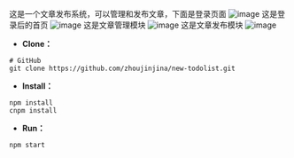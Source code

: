 这是一个文章发布系统，可以管理和发布文章，下面是登录页面
![image](https://github.com/zhoujinjina/react-pc-142/assets/100776914/349648b4-7762-4da8-ba59-a8c3f352d0df)
这是登录后的首页
![image](https://github.com/zhoujinjina/react-pc-142/assets/100776914/c547d3dd-1147-45a5-9dc6-c6373903d36a)
这是文章管理模块
![image](https://github.com/zhoujinjina/react-pc-142/assets/100776914/1b023b37-dd05-4949-9ffe-b43a1be46b9c)
这是文章发布模块
![image](https://github.com/zhoujinjina/react-pc-142/assets/100776914/d96f50b7-848d-4e94-8838-1215d7f9b9b5)

- **Clone：**

```text
# GitHub
git clone https://github.com/zhoujinjina/new-todolist.git
```

- **Install：**

```text
npm install
cnpm install
```

- **Run：**

```text
npm start
